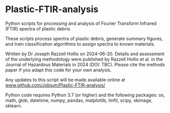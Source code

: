 # Plastic-FTIR-analysis
Python scripts for processing and analysis of Fourier Transform Infrared (FTIR) spectra of plastic debris

These scripts process spectra of plastic debris, generate summary figures, and train classification algorithms to assign spectra to known materials.

Written by Dr Joseph Razzell Hollis on 2024-06-20. Details and assessment of the underlying methodology were published by Razzell Hollis et al. in the Journal of Hazardous Materials in 2024 (DOI: TBC). Please cite the methods paper if you adapt this code for your own analysis.

Any updates to this script will be made available online at www.github.com/Jobium/Plastic-FTIR-analysis/

Python code requires Python 3.7 (or higher) and the following packages: os, math, glob, datetime, numpy, pandas, matplotlib, lmfit, scipy, skimage, sklearn.
